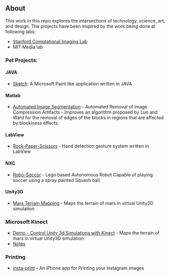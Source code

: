 ## About

This work in this repo explores the intersections of technology, science, art, and design. The projects have been inspired by the work being done at following labs: 
  - [Stanford Comptational Imaging Lab](https://www.computationalimaging.org/) 
  - MIT Media lab 

### Pet Projects: 

#### JAVA 
- [Sketch](https://github.com/asjad99/Sketch): A Microsoft Paint like application written in JAVA 

#### Matlab 
- [Automated Image Segmentation](https://github.com/asjad99/Image-Processing) - Automated Removal of Image Compression Artifacts - Improves an algorithm proposed by Luo and Ward for the removal of edges of the blocks in regions that are affected by blockiness effects.

#### LabView 
- [Rock-Paper-Scissors](https://github.com/asjad99/Rock-Paper-Scissors-) - Hand detection gesture system written in LabView   

#### NXC 
- [Robo-Soccor](https://github.com/asjad99/Robot-Soccer-) - Lego based Autonomous Robot Capable of playing soccer using a spray painted Squash ball.

#### Unity3D 
- [Mars Terrain Mapping](https://github.com/asjad99/mars_pathfinder_robot) - Maps the terrain of mars in virtual Unity3D simulation 

### Microsoft Kinect 
- [Demo - Control Unity 3d Simulations with Kinect](https://www.youtube.com/watch?v=8mTGT6XH7J0) - Maps the terrain of mars in virtual Unity3D simulation 
- [Notes](https://github.com/asjad99/KINEFF) 
### Printing
- [insta-print](https://github.com/asjad99/InstaPrint) - An iPhone app for Printing your instagram images 
